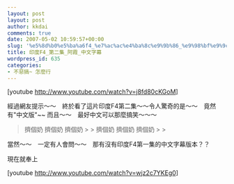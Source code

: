```yaml
---
layout: post
layout: post
author: kkdai
comments: true
date: 2007-05-02 10:59:57+00:00
slug: '%e5%8d%b0%e5%ba%a6f4_%e7%ac%ac%e4%ba%8c%e9%9b%86_%e9%98%bf%e9%9c%9e_%e4%b8%ad%e6%96%87%e5%ad%97%e5%b9%95'
title: 印度F4_第二集_阿霞_中文字幕
wordpress_id: 635
categories:
- 不惡搞~ 怎麼行
---
```


[youtube http://www.youtube.com/watch?v=j8fd80cKGoM]

經過網友提示～～　終於看了這片印度F4第二集～～令人驚奇的是～～　竟然有"中文版"~~ 而且～～　最好中文可以那麼搞笑～～～

<blockquote>擠個奶 擠個奶 擠個奶
> 
> 擠個奶 擠個奶 擠個奶
> 
> </blockquote>

當然～～　一定有人會問～～　那有沒有印度F4第一集的中文字幕版本？？

現在就奉上


[youtube http://www.youtube.com/watch?v=wjz2c7YKEg0]
